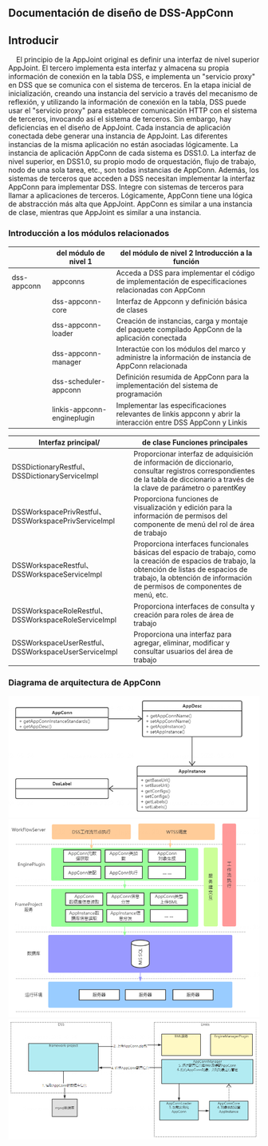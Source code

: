 ## Documentación de diseño de DSS-AppConn

## Introducir

    El principio de la AppJoint original es definir una interfaz de nivel superior AppJoint. El tercero implementa esta interfaz y almacena su propia información de conexión en la tabla DSS, e implementa un "servicio proxy" en DSS que se comunica con el sistema de terceros. En la etapa inicial de inicialización, creando una instancia del servicio a través del mecanismo de reflexión, y utilizando la información de conexión en la tabla, DSS puede usar el "servicio proxy" para establecer comunicación HTTP con el sistema de terceros, invocando así el sistema de terceros. Sin embargo, hay deficiencias en el diseño de AppJoint. Cada instancia de aplicación conectada debe generar una instancia de AppJoint. Las diferentes instancias de la misma aplicación no están asociadas lógicamente. La instancia de aplicación AppConn de cada sistema es DSS1.0. La interfaz de nivel superior, en DSS1.0, su propio modo de orquestación, flujo de trabajo, nodo de una sola tarea, etc., son todas instancias de AppConn. Además, los sistemas de terceros que acceden a DSS necesitan implementar la interfaz AppConn para implementar DSS. Integre con sistemas de terceros para llamar a aplicaciones de terceros. Lógicamente, AppConn tiene una lógica de abstracción más alta que AppJoint. AppConn es similar a una instancia de clase, mientras que AppJoint es similar a una instancia.

### Introducción a los módulos relacionados

| | del módulo de nivel 1 | del módulo de nivel 2 Introducción a la función|
|-------------|-----------|----------------|
|dss-appconn|appconns| Acceda a DSS para implementar el código de implementación de especificaciones relacionadas con AppConn|
|           |dss-appconn-core| Interfaz de Appconn y definición básica de clases|
|           |dss-appconn-loader| Creación de instancias, carga y montaje del paquete compilado AppConn de la aplicación conectada|
|           |dss-appconn-manager| Interactúe con los módulos del marco y administre la información de instancia de AppConn relacionada|
|           |dss-scheduler-appconn| Definición resumida de AppConn para la implementación del sistema de programación|
|           |linkis-appconn-engineplugin| Implementar las especificaciones relevantes de linkis appconn y abrir la interacción entre DSS AppConn y Linkis|

| Interfaz principal/| de clase Funciones principales |
|---------------------------|------------------------------|
| DSSDictionaryRestful、DSSDictionaryServiceImpl |  Proporcionar interfaz de adquisición de información de diccionario, consultar registros correspondientes de la tabla de diccionario a través de la clave de parámetro o parentKey |
| DSSWorkspacePrivRestful、DSSWorkspacePrivServiceImpl | Proporciona funciones de visualización y edición para la información de permisos del componente de menú del rol de área de trabajo |
| DSSWorkspaceRestful、DSSWorkspaceServiceImpl | Proporciona interfaces funcionales básicas del espacio de trabajo, como la creación de espacios de trabajo, la obtención de listas de espacios de trabajo, la obtención de información de permisos de componentes de menú, etc.               |
| DSSWorkspaceRoleRestful、DSSWorkspaceRoleServiceImpl | Proporciona interfaces de consulta y creación para roles de área de trabajo |
| DSSWorkspaceUserRestful、DSSWorkspaceUserServiceImpl | Proporciona una interfaz para agregar, eliminar, modificar y consultar usuarios del área de trabajo |

### Diagrama de arquitectura de AppConn

![](./images/appconn_class_uml.png)
![](./images/appconn_structure.png)\
![](./images/appconn_load_process.png)
